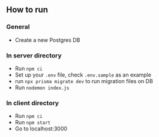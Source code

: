 
## How to run

### General
* Create a new Postgres DB

### In server directory
* Run `npm ci`
* Set up your `.env` file, check `.env.sample` as an example
* run `npx prisma migrate dev` to run migration files on DB
* Run `nodemon index.js`

### In client directory
* Run `npm ci`
* Run `npm start`
* Go to localhost:3000
